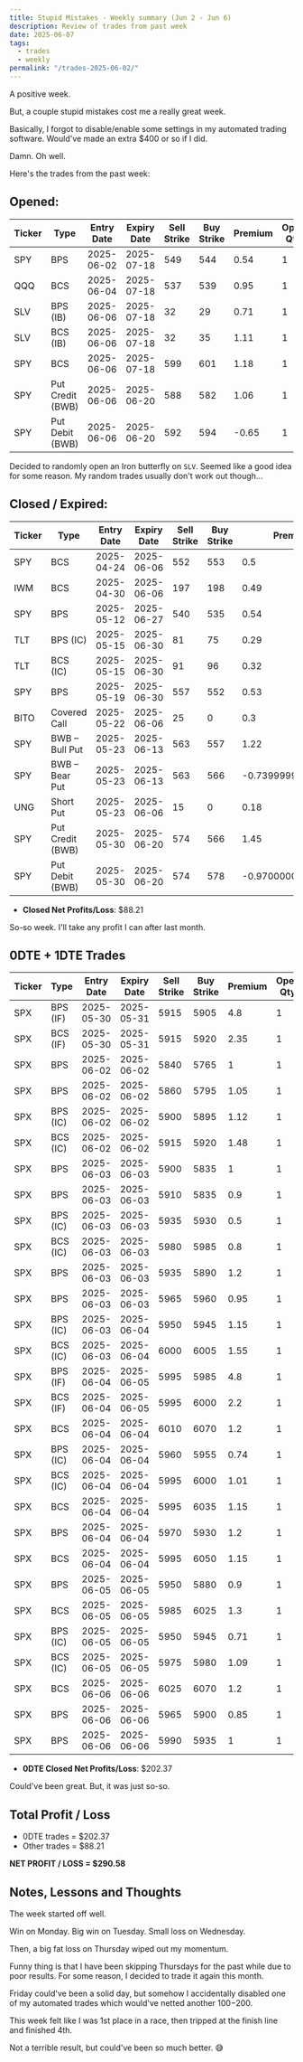 ```yaml
---
title: Stupid Mistakes - Weekly summary (Jun 2 - Jun 6)
description: Review of trades from past week
date: 2025-06-07
tags:
  - trades
  - weekly
permalink: "/trades-2025-06-02/"
---
```


A positive week.

But, a couple stupid mistakes cost me a really great week.

Basically, I forgot to disable/enable some settings in my automated trading software.  Would've made an extra $400 or so if I did.

Damn. Oh well.

Here's the trades from the past week:

## Opened:

<div class="trade-table weekly full-width">

|**Ticker**|**Type**|**Entry Date**|**Expiry Date**|**Sell Strike**|**Buy Strike**|**Premium**|**Open Qty**|**Fee open**|**Net Premium**|
|---|---|---|---|---|---|---|---|---|---|
|SPY|BPS|2025-06-02|2025-07-18|549|544|0.54|1|1.42|52.58|
|QQQ|BCS|2025-06-04|2025-07-18|537|539|0.95|1|2|93|
|SLV|BPS (IB)|2025-06-06|2025-07-18|32|29|0.71|1|1.42|69.58|
|SLV|BCS (IB)|2025-06-06|2025-07-18|32|35|1.11|1|1.42|109.58|
|SPY|BCS|2025-06-06|2025-07-18|599|601|1.18|1|1.42|116.58|
|SPY|Put Credit (BWB)|2025-06-06|2025-06-20|588|582|1.06|1|1.42|104.58|
|SPY|Put Debit (BWB)|2025-06-06|2025-06-20|592|594|-0.65|1|1.42|-66.42|


</div>

Decided to randomly open an Iron butterfly on `SLV`.  Seemed like a good idea for some reason.  My random trades usually don't work out though...

## Closed / Expired:

<div class = "trade-table weekly full-width">

|**Ticker**|**Type**|**Entry Date**|**Expiry Date**|**Sell Strike**|**Buy Strike**|**Premium**|**Open Qty**|**Fee open**|**Net Premium**|**Close Date**|**Close Cost**|**Close Qty**|**Fee close**|**Profit/Loss**|
|---|---|---|---|---|---|---|---|---|---|---|---|---|---|---|
|SPY|BCS|2025-04-24|2025-06-06|552|553|0.5|1|1.46|48.54|2025-06-06|-1|1|0|-51.46|
|IWM|BCS|2025-04-30|2025-06-06|197|198|0.49|1|2.13|46.87|2025-06-06|-1|1|0|-53.13|
|SPY|BPS|2025-05-12|2025-06-27|540|535|0.54|1|2.13|51.87|2025-06-02|-0.2|1|2.12|29.75|
|TLT|BPS (IC)|2025-05-15|2025-06-30|81|75|0.29|1|3.06|25.94|2025-06-06|-0.12|1|3.06|10.88|
|TLT|BCS (IC)|2025-05-15|2025-06-30|91|96|0.32|1|3.06|28.94|2025-06-06|-0.08|1|3.06|17.88|
|SPY|BPS|2025-05-19|2025-06-30|557|552|0.53|1|2.12|50.88|2025-06-06|-0.23|1|1.34|26.54|
|BITO|Covered Call|2025-05-22|2025-06-06|25|0|0.3|1|0.71|29.29|2025-06-06|0|1||29.29|
|SPY|BWB – Bull Put|2025-05-23|2025-06-13|563|557|1.22|1|1.43|120.57|2025-06-02|-0.36|1|2.12|82.4500000000001|
|SPY|BWB – Bear Put|2025-05-23|2025-06-13|563|566|-0.739999999999999|1|1.43|-75.4299999999999|2025-06-02|0.24|1|1.78|-53.2099999999999|
|UNG|Short Put|2025-05-23|2025-06-06|15|0|0.18|1|0.78|17.22|2025-06-06|0|1|0|17.22|
|SPY|Put Credit (BWB)|2025-05-30|2025-06-20|574|566|1.45|1|1.43|143.57|2025-06-06|-0.43|1|2.18|98.39|
|SPY|Put Debit (BWB)|2025-05-30|2025-06-20|574|578|-0.970000000000001|1|1.43|-98.4300000000001|2025-06-06|0.33|1|0.96|-66.3900000000001|



</div>

- **Closed Net Profits/Loss**: $88.21

So-so week.  I'll take any profit I can after last month.


## 0DTE + 1DTE Trades

<div class = "trade-table weekly full-width">

|**Ticker**|**Type**|**Entry Date**|**Expiry Date**|**Sell Strike**|**Buy Strike**|**Premium**|**Open Qty**|**Fee open**|**Net Premium**|**Exit Date**|**Close Cost**|**Close Qty**|**Fee close**|**Profit/Loss**|
|---|---|---|---|---|---|---|---|---|---|---|---|---|---|---|
|SPX|BPS (IF)|2025-05-30|2025-05-31|5915|5905|4.8|1|3.3|476.7|2025-06-02|0|1|0|476.7|
|SPX|BCS (IF)|2025-05-30|2025-05-31|5915|5920|2.35|1|3.3|231.7|2025-06-02|-5|1|0|-268.3|
|SPX|BPS|2025-06-02|2025-06-02|5840|5765|1|1|3.41|96.59|2025-06-02|0|1|0|96.59|
|SPX|BPS|2025-06-02|2025-06-02|5860|5795|1.05|1|3.41|101.59|2025-06-02|0|1|0|101.59|
|SPX|BPS (IC)|2025-06-02|2025-06-02|5900|5895|1.12|1|3.3|108.7|2025-06-02|0|1|0|108.7|
|SPX|BCS (IC)|2025-06-02|2025-06-02|5915|5920|1.48|1|3.3|144.7|2025-06-02|-5|1|0|-355.3|
|SPX|BPS|2025-06-03|2025-06-03|5900|5835|1|1|3.21|96.79|2025-06-03|0|1|0|96.79|
|SPX|BPS|2025-06-03|2025-06-03|5910|5835|0.9|1|3.21|86.79|2025-06-03|0|1|0|86.79|
|SPX|BPS (IC)|2025-06-03|2025-06-03|5935|5930|0.5|1|3.3|46.7|2025-06-03|0|1|0|46.7|
|SPX|BCS (IC)|2025-06-03|2025-06-03|5980|5985|0.8|1|3.3|76.7|2025-06-03|0|1|0|76.7|
|SPX|BPS|2025-06-03|2025-06-03|5935|5890|1.2|1|3.21|116.79|2025-06-03|-0.85|1|3.21|28.58|
|SPX|BPS|2025-06-03|2025-06-03|5965|5960|0.95|1|3.3|91.7|2025-06-03|0|1|0|91.7|
|SPX|BPS (IC)|2025-06-03|2025-06-04|5950|5945|1.15|1|3.3|111.7|2025-06-04|-0.800000000000001|1|3.3|28.3999999999999|
|SPX|BCS (IC)|2025-06-03|2025-06-04|6000|6005|1.55|1|3.3|151.7|2025-06-04|-1.35|1|3.3|13.4|
|SPX|BPS (IF)|2025-06-04|2025-06-05|5995|5985|4.8|1|3.5|476.5|2025-06-05|-10|1|0|-523.5|
|SPX|BCS (IF)|2025-06-04|2025-06-05|5995|6000|2.2|1|3.3|216.7|2025-06-05|0|1|0|216.7|
|SPX|BCS|2025-06-04|2025-06-04|6010|6070|1.2|1|3.21|116.79|2025-06-04|0|1|0|116.79|
|SPX|BPS (IC)|2025-06-04|2025-06-04|5960|5955|0.74|1|3.3|70.7|2025-06-04|0|1|0|70.7|
|SPX|BCS (IC)|2025-06-04|2025-06-04|5995|6000|1.01|1|3.3|97.7|2025-06-04|0|1|0|97.7|
|SPX|BCS|2025-06-04|2025-06-04|5995|6035|1.15|1|3.21|111.79|2025-06-04|-2.35|1|3.41|-126.62|
|SPX|BPS|2025-06-04|2025-06-04|5970|5930|1.2|1|3.21|116.79|2025-06-04|-2.1|1|3.41|-96.62|
|SPX|BCS|2025-06-04|2025-06-04|5995|6050|1.15|1|3.21|111.79|2025-06-04|0|1|0|111.79|
|SPX|BPS|2025-06-05|2025-06-05|5950|5880|0.9|1|3.21|86.79|2025-06-05|-2.15|1|3.21|-131.42|
|SPX|BCS|2025-06-05|2025-06-05|5985|6025|1.3|1|3.21|126.79|2025-06-05|0|1|3.21|123.58|
|SPX|BPS (IC)|2025-06-05|2025-06-05|5950|5945|0.71|1|3.3|67.7|2025-06-05|-5|1|0|-432.3|
|SPX|BCS (IC)|2025-06-05|2025-06-05|5975|5980|1.09|1|3.3|105.7|2025-06-05|0|1|0|105.7|
|SPX|BCS|2025-06-06|2025-06-06|6025|6070|1.2|1|3.21|116.79|2025-06-06|-2.45|1|3.21|-131.42|
|SPX|BPS|2025-06-06|2025-06-06|5965|5900|0.85|1|3.12|81.88|2025-06-06|0|1|3.21|78.67|
|SPX|BPS|2025-06-06|2025-06-06|5990|5935|1|1|3.21|96.79|2025-06-06|0|1|3.21|93.58|

</div>

- **0DTE Closed Net Profits/Loss**: $202.37

Could've been great.  But, it was just so-so.

## Total Profit / Loss

+ 0DTE trades = $202.37
+ Other trades = $88.21

**NET PROFIT / LOSS = $290.58**

## Notes, Lessons and Thoughts

The week started off well.

Win on Monday. Big win on Tuesday.  Small loss on Wednesday.  

Then, a big fat loss on Thursday wiped out my momentum.

Funny thing is that I have been skipping Thursdays for the past while due to poor results.  For some reason, I decided to trade it again this month.

Friday could've been a solid day, but somehow I accidentally disabled one of my automated trades which would've netted another $100-$200.

This week felt like I was 1st place in a race, then tripped at the finish line and finished 4th.  

Not a terrible result, but could've been so much better. 😅